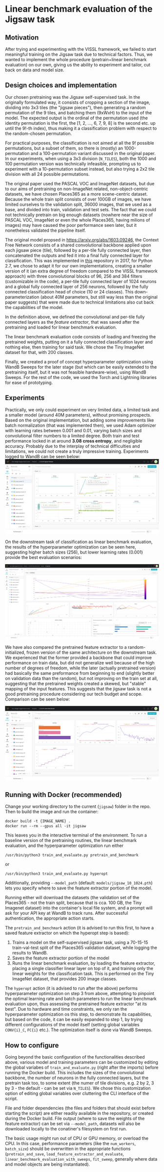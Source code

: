 # Linear benchmark evaluation of the Jigsaw task

## Motivation

After trying and experimenting with the VISSL framework, we failed to start meaningful training on the Jigsaw task due to technical factors. Thus, we wanted to implement the whole procedure (pretrain+linear benchmark evaluation) on our own, giving us the ability to experiment and tailor, cut back on data and model size.

## Design choices and implementation

Our chosen pretraining was the Jigsaw self-supervised task. In the originally formulated way, it consists of cropping a section of the image, dividing into 3x3 tiles (the "jigsaw pieces"), then generating a random permutation of the 9 tiles, and batching them (9xWxH) to the input of the model. The expected output is the ordinal of the permutation used (the identity permutation is the first, the [1, 2, ..., 6, 7, 9, 8] is the second etc. up until the 9!-th index), thus making it a classification problem with respect to the random-chosen permutation.

For practical purposes, the classification is not aimed at all the 9! possible permutations, but a subset of them, so there is (mostly) an 1000-permutation and a 100-permutation variant discussed in the original paper. In our experiments, when using a 3x3 division (`N_TILES`), both the 1000 and 100 permutation version was  technically infeasible, prompting us to experiment with a 10-permutation subset instead, but also trying a 2x2 tile division with all 24 possible permutations.

The original paper used the PASCAL VOC and ImageNet datasets, but due to our aims of pretraining on non-ImageNet related, non-object-centric datasets, we have chosen Places365 as a more scene-centric dataset. Because the whole train split consists of over 100GB of images, we have limited ourselves to the validation split, 36000 images, that we used as a base, and divided into train, validation and test sets. The fact that we could not technically pretrain on big enough datasets (nowhere near the size of PASCAL VOC, ImageNet or even the whole Places365, having milions of images) may have caused the poor performance seen later, but it nonetheless validated the pipeline itself.

The original model propsed in https://arxiv.org/abs/1603.09246, the Context Free Network consists of a shared convolutional backbone applied upon each jigsaw piece (tile), followed by a per-tile fully connected layer, then concatenated the outputs and fed it into a final fully connected layer for classification. This was implemented in [this](https://github.com/bbrattoli/JigsawPuzzlePytorch/tree/master) repository in 2017, for Python 2.7, we chose to adapt it for our own implementations, creating a smaller version of it (an extra degree of freedom compared to the VISSL framework approach) with three convolutional blocks of 96, 256 and 384 filters (customizable in the code), a per-tile fully connected layer of 1024 neurons and a global fully connected layer of 256 neurons, followed by the fully connected classification head of choice (10 or 24 classes). This down-parameterization (about 40M parameters, but still way less than the original paper suggests) that were made due to technical limitations also cut back the capabilities of the model.

In the definition above, we defined the convolutional and per-tile fully connected layers as the *feature extractor*, that was saved after the pretraining and loaded for linear benchmark evaluation.

The linear benchmark evaluation code consists of loading and freezing the pretrained weights, putting on it a fully connected classification layer and nothing else, then training for said task. We chose the Tiny ImageNet dataset for that, with 200 classes.

Finally, we created a proof of concept hyperparameter optimization using WandB Sweeps for the later stage (but which can be easily extended to the pretraining itself, but it was not feasible hardware-wise), using WandB Sweeps. For the rest of the code, we used the Torch and Lightning libraries for ease of prototyping.

## Experiments


Practically, we only could experiment on very limited data, a limited task and a smaller model (around 40M parameters), without promising prospects. Based on the original implementation, but adding some improvements like batch normalization (that was implemented then), we used Adam optimizer with learning rates between 0.001 and 0.01, varying batch sizes and convolutional filter numbers to a limited degree. Both train and test performance locked in at around **3.08 cross entropy**, and negligible accuracy. Probably due to the interplay of technical difficulties and limitations, we could not create a truly impressive training. Experiments logged to WandB can be seen below:
![](pretrain.png)

On the downstream task of classification as linear benchmark evaluation, the results of the hyperparameter optimization can be seen here, suggesting higher batch sizes (256), but lower learning rates (0.001) provide the best evaluation scenarios:

![](hyperopt.png)

We have also compared the pretrained feature extractor to a random-initialized, frozen version of the same architecture on the downstream task. We experienced that the former provided a backbone that could improve performance on train data, but did not generalize well because of the high number of degrees of freedom, while the later (actually pretrained version) had basically the same preformance from beginning to end (slightly better on validation data than the random), but not improving on the train set at all, suggesting that the pretrained weights created a skewed, but "stable" mapping of the input features. This suggests that the jigsaw task is not a good pretraining procedure considering our tech budget and scope. Comparison can be seen below:

![](lbe-to-random.png)


## Running with Docker (recommended)

Change your working directory to the current (`jigsaw`) folder in the repo. Then to build the image and run the container:

```
docker build -t {IMAGE_NAME} .
docker run --rm --gpus all -it jigsaw
```
This leaves you in the interactive terminal of the environment. To run a baseline version of the pretraining routines, the linear benchmark evaluation, and the hyperparameter optimization run either
```
/usr/bin/python3 train_and_evaluate.py pretrain_and_benchmark
```
or
```
/usr/bin/python3 train_and_evaluate.py hyperopt
```
Additionally, providing `--model_path` (default: `models/jigsaw_10_1024.pth`) lets you specify where to save the feature extractor portion of the model.


Running either will download the datasets (the validation set of the Places365 - not the train split, because that is cca. 100 GB, the Tiny Imagenet dataset) into the container's local file system, and a prompt will ask for your API key at WandB to track runs. After successful authentication, the appropriate action starts.

The `pretrain_and_benchmark` action (it is advised to run this first, to have a saved feature extractor on which the hyperopt step is based):
1. Trains a model on the self-supervised jigsaw task, using a 70-15-15 train-val-test split of the Places365 validation dataset, while logging the results to WandB.
2. Saves the feature extractor portion of the model
3. Runs the linear benchmark evaluation, by loading the feature extractor, placing a single classifier linear layer on top of it, and training only the linear weights for the classification task. This is performed on the Tiny ImageNet dataset, that provides 200 image classes.

The `hyperopt` action (it is advised to run after the above) performs hyperparameter optimization on step 3 from above, attempting to pinpoint the optimal learning rate and batch parameters to run the linear benchmark evaluation upon, thus assessing the pretrained feature extractor "at its best". Due to hardware and time constraints, we only ran the hyperparameter optimization os this step, to demonstrate its capabilities, but based on the code, it can be easily expanded to step 1, by trying different configurations of the model itself (setting global variables `CONV{i}_C`, `FC{i}` etc.). The optimization itself is done via WandB Sweeps.


## How to configure

Going beyond the basic configuration of the functionalities described above, various model and training parameters can be customized by editing the global variabes of `train_and_evaluate.py` (right after the imports) before running the Docker build. This includes the sizes of the convolutional backbone, the number of neurons in the fully connected layers, but the pretrain task too, to some extent (the numer of tile divisions, e.g. 2 by 2, 3 by 3 - the default - can be set via `N_TILES`). We chose this customization option of editing global variables over cluttering the CLI interface of the script.

File and folder dependencies (the files and folders that should exist before starting the script) are either readily available in the repository, or created during the Docker build. File output (where to save the weights of the feature extractor) can be set via `--model_path`, datasets will also be downloaded locally to the conatiner's filesystem on first run.

The basic usage might run out of CPU or GPU memory, or overload the CPU. In this case, performance parameters (like the `num_workers`, `batch_size`) should be overwritten in the appropriate functions (`pretrain_and_save`, `load_feature_extractor_and_evaluate`, `linear_benchmark_evaluation_with_sweeps`, `fit_sweep`, generally where data and model objects are being instantiated).